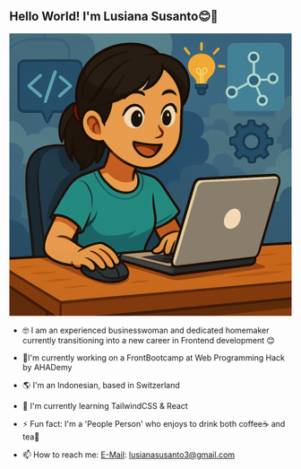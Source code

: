 ## Hello World! I'm Lusiana Susanto😊👋

![Lusiana Susanto](img/cartoonWoInTech.png)

- 🤓 I am an experienced businesswoman and dedicated homemaker currently transitioning into a new career in Frontend development 😊

- 🚀I'm currently working on a FrontBootcamp at Web Programming Hack by AHADemy
- 🌎 I'm an Indonesian, based in Switzerland
- 🌱 I'm currently learning TailwindCSS & React
- ⚡ Fun fact: I'm a 'People Person' who enjoys to drink both coffee☕ and tea🍵
- 📫 How to reach me: [E-Mail](www.gmail.com): lusianasusanto3@gmail.com

